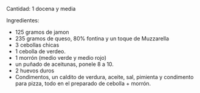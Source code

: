 Cantidad: 1 docena y media

Ingredientes:

-   125 gramos de jamon
-   235 gramos de queso, 80% fontina y un toque de Muzzarella
-   3 cebollas chicas
-   1 cebolla de verdeo.
-   1 morrón (medio verde y medio rojo)
-   un puñado de aceitunas, ponele 8 a 10.
-   2 huevos duros
-   Condimentos, un caldito de verdura, aceite, sal, pimienta y condimento para pizza, todo en el preparado de cebolla + morrón.


